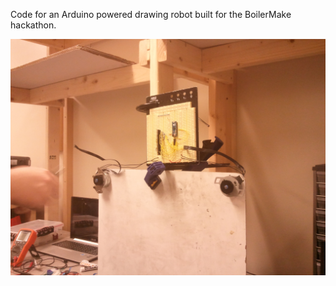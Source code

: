 Code for an Arduino powered drawing robot built for the BoilerMake hackathon.

![Drawbot Picture](/pic.jpg?raw=true)
